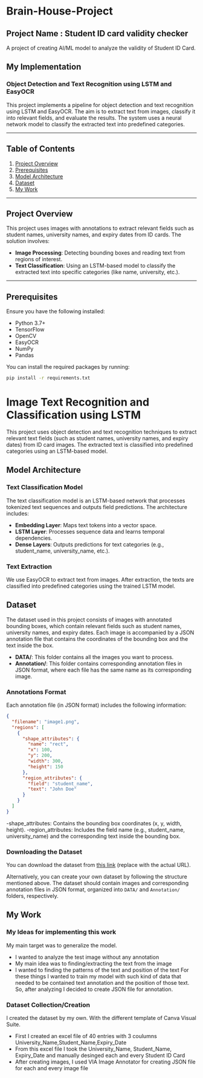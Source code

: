 # Brain-House-Project
## Project Name : Student ID card validity checker
A project of creating AI/ML model to analyze the validity of Student ID Card.
## My Implementation
### **Object Detection and Text Recognition using LSTM and EasyOCR**

This project implements a pipeline for object detection and text recognition using LSTM and EasyOCR. The aim is to extract text from images, classify it into relevant fields, and evaluate the results. The system uses a neural network model to classify the extracted text into predefined categories.

---

## **Table of Contents**
1. [Project Overview](#project-overview)
2. [Prerequisites](#prerequisites)
3. [Model Architecture](#model-architecture)
4. [Dataset](#dataset)
5. [My Work](#my-work)


---

## **Project Overview**

This project uses images with annotations to extract relevant fields such as student names, university names, and expiry dates from ID cards. The solution involves:
- **Image Processing**: Detecting bounding boxes and reading text from regions of interest.
- **Text Classification**: Using an LSTM-based model to classify the extracted text into specific categories (like name, university, etc.).

---

## **Prerequisites**

Ensure you have the following installed:
- Python 3.7+
- TensorFlow
- OpenCV
- EasyOCR
- NumPy
- Pandas

You can install the required packages by running:

```bash
pip install -r requirements.txt
```
# **Image Text Recognition and Classification using LSTM**

This project uses object detection and text recognition techniques to extract relevant text fields (such as student names, university names, and expiry dates) from ID card images. The extracted text is classified into predefined categories using an LSTM-based model.

## **Model Architecture**

### **Text Classification Model**
The text classification model is an LSTM-based network that processes tokenized text sequences and outputs field predictions. The architecture includes:

- **Embedding Layer**: Maps text tokens into a vector space.
- **LSTM Layer**: Processes sequence data and learns temporal dependencies.
- **Dense Layers**: Outputs predictions for text categories (e.g., student_name, university_name, etc.).

### **Text Extraction**
We use EasyOCR to extract text from images. After extraction, the texts are classified into predefined categories using the trained LSTM model.

## **Dataset**

The dataset used in this project consists of images with annotated bounding boxes, which contain relevant fields such as student names, university names, and expiry dates. Each image is accompanied by a JSON annotation file that contains the coordinates of the bounding box and the text inside the box.


- **DATA/**: This folder contains all the images you want to process.
- **Annotation/**: This folder contains corresponding annotation files in JSON format, where each file has the same name as its corresponding image.

### **Annotations Format**

Each annotation file (in JSON format) includes the following information:

```json
{
  "filename": "image1.png",
  "regions": [
    {
      "shape_attributes": {
        "name": "rect",
        "x": 100,
        "y": 200,
        "width": 300,
        "height": 150
      },
      "region_attributes": {
        "field": "student_name",
        "text": "John Doe"
      }
    }
  ]
}
```
-shape_attributes: Contains the bounding box coordinates (x, y, width, height).
-region_attributes: Includes the field name (e.g., student_name, university_name) and the corresponding text inside the bounding box.

### **Downloading the Dataset**

You can download the dataset from [this link](https://github.com/T-ani/Brain-House-Project/tree/main/DATA) (replace with the actual URL).

Alternatively, you can create your own dataset by following the structure mentioned above. The dataset should contain images and corresponding annotation files in JSON format, organized into `DATA/` and `Annotation/` folders, respectively.

## **My Work**
### My Ideas for implementing this work
My main target was to generalize the model.
- I wanted to analyze the test image without any annotation
- My main idea was to finding/extracting the text from the image
- I wanted to finding the patterns of the text and position of the text 
For these things I wanted to train my model with such kind of data that needed to be contained text annotation and the position of those text.
So, after analyzing I decided to create JSON file for annotation.

### Dataset Collection/Creation
I created the dataset by my own. With the different template of Canva Visual Suite.
- First I created an excel file of 40 entries with 3 coulumns University_Name,Student_Name,Expiry_Date
- From this excel file I took the University_Name, Student_Name, Expiry_Date and manually desinged each and every Student ID Card
- After creating images, I used VIA Image Annotator for creating JSON file for each and every image file

 

